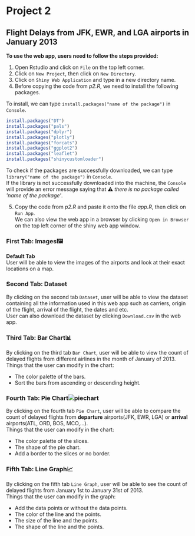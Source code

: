
# Project 2

## Flight Delays from JFK, EWR, and LGA airports in January 2013

**To use the web app, users need to follow the steps provided:** 
1. Open Rstudio and click on `File` on the top left corner.  
2. Click on `New Project`, then click on `New Directory`.  
3. Click on `Shiny Web Application` and type in a new directory name.
4. Before copying the code from *p2.R*, we need to install the following packages.

To install, we can type `install.packages("name of the package")` in `Console`.
```R 
install.packages("DT")
install.packages("pals")
install.packages("dplyr")
install.packages("plotly")
install.packages("forcats")
install.packages("ggplot2")
install.packages("leaflet")
install.packages("shinycustomloader")
```  

To check if the packages are successfully downloaded, we can type `library("name of the package")` in `Console`.  
If the library is not successfully downloaded into the machine, the `Console` will provide an error message saying that :warning: *there is no package called 'name of the package'*.

5. Copy the code from *p2.R* and paste it onto the file *app.R*, then click on `Run App`.  
We can also view the web app in a browser by clicking `Open in Browser` on the top left corner of the shiny web app window.  

### First Tab: Images:framed_picture:

**Default Tab**  
User will be able to view the images of the airports and look at their exact locations on a map. 

### Second Tab: Dataset

By clicking on the second tab `Dataset`, user will be able to view the dataset containing all the information used in this web app such as carriers, origin of the flight, arrival of the flight, the dates and etc.  
User can also download the dataset by clicking `Download.csv` in the web app.

### Third Tab: Bar Chart:bar_chart:

By clicking on the third tab `Bar Chart`, user will be able to view the count of delayed flights from different airlines in the month of January of 2013.  
Things that the user can modify in the chart:
* The color palette of the bars.
* Sort the bars from ascending or descending height.

### Fourth Tab: Pie Chart![piechart](<img src="https://img.icons8.com/office/16/000000/pie-chart.png"/>)

By clicking on the fourth tab `Pie Chart`, user will be able to compare the count of delayed flights from **departure** airports(JFK, EWR, LGA) or **arrival** airports(ATL, ORD, BOS, MCO,...).  
Things that the user can modify in the chart:
* The color palette of the slices.
* The shape of the pie chart.
* Add a border to the slices or no border.

### Fifth Tab: Line Graph:chart_with_upwards_trend:

By clicking on the fifth tab `Line Graph`, user will be able to see the count of delayed flights from January 1st to January 31st of 2013.  
Things that the user can modify in the graph:
* Add the data points or without the data points.
* The color of the line and the points.
* The size of the line and the points.
* The shape of the line and the points.
